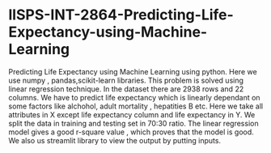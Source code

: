 # llSPS-INT-2864-Predicting-Life-Expectancy-using-Machine-Learning
Predicting Life Expectancy using Machine Learning using python.
Here we use numpy , pandas,scikit-learn libraries.
This problem is solved using linear regression technique.
In the dataset there are 2938 rows and 22 columns.
We have to predict life expectancy which is linearly dependant on some factors like alchohol, adult mortality , hepatities B etc.
Here we take all attributes in X except life expectancy column and life expectancy in Y.
We split the data in training and testing set in 70:30 ratio.
The linear regression model gives a good r-square value , which proves that the model is good.
We also us streamlit library to view the output by putting inputs.
